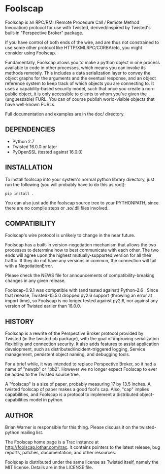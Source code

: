 # Foolscap

Foolscap is an RPC/RMI (Remote Procedure Call / Remote Method Invocation)
protocol for use with Twisted, derived/inspired by Twisted's built-in
"Perspective Broker" package.

If you have control of both ends of the wire, and are thus not constrained to
use some other protocol like HTTP/XMLRPC/CORBA/etc, you might consider using
Foolscap.

Fundamentally, Foolscap allows you to make a python object in one process
available to code in other processes, which means you can invoke its methods
remotely. This includes a data serialization layer to convey the object
graphs for the arguments and the eventual response, and an object reference
system to keep track of which objects you are connecting to. It uses a
capability-based security model, such that once you create a non-public
object, it is only accessible to clients to whom you've given the
(unguessable) FURL. You can of course publish world-visible objects that
have well-known FURLs.

Full documentation and examples are in the doc/ directory.

## DEPENDENCIES

* Python 2.7
* Twisted 16.0.0 or later
* PyOpenSSL (tested against 16.0.0)


## INSTALLATION

To install foolscap into your system's normal python library directory, just
run the following (you will probably have to do this as root):

```
pip install .
```

You can also just add the foolscap source tree to your PYTHONPATH, since
there are no compile steps or .so/.dll files involved.


## COMPATIBILITY

Foolscap's wire protocol is unlikely to change in the near future.

Foolscap has a built-in version-negotiation mechanism that allows the two
processes to determine how to best communicate with each other. The two ends
will agree upon the highest mutually-supported version for all their
traffic. If they do not have any versions in common, the connection will
fail with a NegotiationError.

Please check the NEWS file for announcements of compatibility-breaking
changes in any given release.

Foolscap-0.9.1 was compatible with (and tested against) Python-2.6 . Since
that release, Twisted-15.5.0 dropped py2.6 support (throwing an error at
import time), so Foolscap is no longer tested against py2.6, nor against any
version of Twisted earlier than 16.0.0.


## HISTORY

Foolscap is a rewrite of the Perspective Broker protocol provided by Twisted
(in the twisted.pb package), with the goal of improving serialization
flexibility and connection security. It also adds features to assist
application development, such as distributed/incident-triggered logging,
Service management, persistent object naming, and debugging tools.

For a brief while, it was intended to replace Perspective Broker, so it had
a name of "newpb" or "pb2". However we no longer expect Foolscap to ever be
added to the Twisted source tree.

A "foolscap" is a size of paper, probably measuring 17 by 13.5 inches. A
twisted foolscap of paper makes a good fool's cap. Also, "cap" implies
capabilities, and Foolscap is a protocol to implement a distributed
object-capabilities model in python.

## AUTHOR

Brian Warner is responsible for this thing. Please discuss it on the
twisted-python mailing list.

The Foolscap home page is a Trac instance at
<http://foolscap.lothar.com/trac>. It contains pointers to the latest
release, bug reports, patches, documentation, and other resources.

Foolscap is distributed under the same license as Twisted itself, namely the
MIT license. Details are in the LICENSE file.

